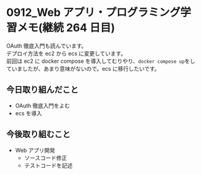 # 0912_Web アプリ・プログラミング学習メモ(継続 264 日目)

OAuth 徹底入門も読んでいます。  
デプロイ方法を ec2 から ecs に変更しています。  
前回は ec2 に docker compose を導入してむりやり、`docker compose up`をしていましたが、あまり意味がないので。ecs に移行したいです。

## 今日取り組んだこと

- OAuth 徹底入門をよむ
- ecs を導入

## 今後取り組むこと

- Web アプリ開発
  - ソースコード修正
  - テストコードを記述
